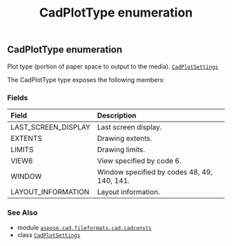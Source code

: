 ﻿---
title: CadPlotType enumeration
second_title: Aspose.CAD for Python via .NET API References
description: 
type: docs
weight: 370
url: /python-net/aspose.cad.fileformats.cad.cadconsts/cadplottype/
is_root: false
---

## CadPlotType enumeration

Plot type (portion of paper space to output to the media).
[`CadPlotSettings`](/cad/python-net/aspose.cad.fileformats.cad.cadobjects/cadplotsettings)



The CadPlotType type exposes the following members:

### Fields
| Field | Description |
| :- | :- |
| LAST_SCREEN_DISPLAY | Last screen display. |
| EXTENTS | Drawing extents. |
| LIMITS | Drawing limits. |
| VIEW6 | View specified by code 6. |
| WINDOW | Window specified by codes 48, 49, 140, 141. |
| LAYOUT_INFORMATION | Layout information. |



### See Also
* module [`aspose.cad.fileformats.cad.cadconsts`](..)
* class [`CadPlotSettings`](/cad/python-net/aspose.cad.fileformats.cad.cadobjects/cadplotsettings)
